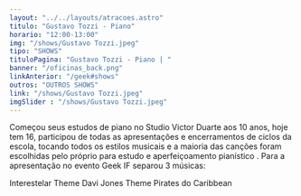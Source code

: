 ```yaml
---
layout: "../../layouts/atracoes.astro"
titulo: "Gustavo Tozzi - Piano"
horario: "12:00-13:00"
img: "/shows/Gustavo Tozzi.jpeg"
tipo: "SHOWS"
tituloPagina: "Gustavo Tozzi - Piano | "
banner: "/oficinas_back.png"
linkAnterior: "/geek#shows"
outros: "OUTROS SHOWS"
link: "/shows/Gustavo Tozzi.jpeg"
imgSlider : "/shows/Gustavo Tozzi.jpeg"
---
```


Começou seus estudos de piano no Studio Victor Duarte aos 10 anos, hoje tem 16, participou de todas as apresentações e encerramentos de ciclos da escola, tocando todos os estilos musicais e a maioria das canções foram escolhidas pelo  próprio para estudo e aperfeiçoamento pianístico . 
Para a apresentação no evento Geek IF separou 3 músicas: 

Interestelar Theme
Davi Jones Theme 
Pirates do Caribbean

